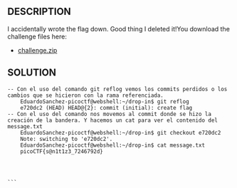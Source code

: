 
## DESCRIPTION
I accidentally wrote the flag down. Good thing I deleted it!You download the challenge files here:

- [challenge.zip](https://artifacts.picoctf.net/c_titan/76/challenge.zip)

## SOLUTION

````
-- Con el uso del comando git reflog vemos los commits perdidos o los cambios que se hicieron con la rama referenciada. 
	EduardoSanchez-picoctf@webshell:~/drop-in$ git reflog
	e720dc2 (HEAD) HEAD@{2}: commit (initial): create flag
-- Con el uso del comando nos movemos al commit donde se hizo la creación de la bandera. Y hacemos un cat para ver el contenido del message.txt
	EduardoSanchez-picoctf@webshell:~/drop-in$ git checkout e720dc2       
	Note: switching to 'e720dc2'.
	EduardoSanchez-picoctf@webshell:~/drop-in$ cat message.txt
	picoCTF{s@n1t1z3_7246792d}
	
	


```

